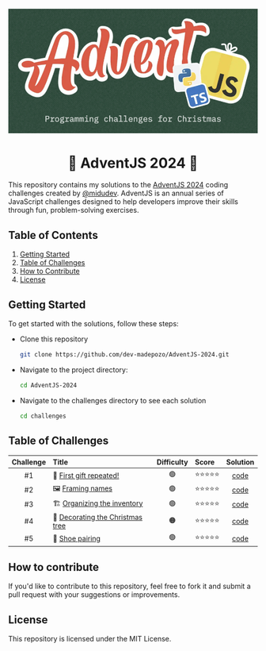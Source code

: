 <div align="center">

![Advent 2024](/assets/hero.png)

# 🎄 AdventJS 2024 🎁

</div>

This repository contains my solutions to the [AdventJS 2024](https://www.adventjs.dev/en) coding challenges created by [@midudev](https://midu.dev/). AdventJS is an annual series of JavaScript challenges designed to help developers improve their skills through fun, problem-solving exercises.

## Table of Contents

1. [Getting Started](#getting-started)
2. [Table of Challenges](#table-of-contents)
3. [How to Contribute](#how-to-contribute)
4. [License](#license)

## Getting Started

To get started with the solutions, follow these steps:

- Clone this repository

  ```bash
  git clone https://github.com/dev-madepozo/AdventJS-2024.git
  ```

- Navigate to the project directory:

  ```bash
  cd AdventJS-2024
  ```

- Navigate to the challenges directory to see each solution

  ```bash
  cd challenges
  ```

## Table of Challenges

|  Challenge  | Title                                                                          | Difficulty | Score      | Solution                            |
| :---------: | :----------------------------------------------------------------------------- | :---:      | :--------- | :---------------------------------: |
| #1          | 🎁 [First gift repeated!](https://adventjs.dev/en/challenges/2024/1)           | 🟢         | ⭐️⭐️⭐️⭐️⭐️ | [code](/chalenges/challenge01.md)   |
| #2          | 🖼️ [Framing names](https://adventjs.dev/en/challenges/2024/2)                  | 🟢         | ⭐️⭐️⭐️⭐️⭐️ | [code](/chalenges/challenge02.md)   |
| #3          | 🏗️ [Organizing the inventory](https://adventjs.dev/en/challenges/2024/3)       | 🟢         | ⭐️⭐️⭐️⭐️⭐️ | [code](/chalenges/challenge03.md)   |
| #4          | 🎄 [Decorating the Christmas tree](https://adventjs.dev/en/challenges/2024/4)  | 🟠         | ⭐️⭐️⭐️⭐️⭐️ | [code](/chalenges/challenge04.md)   |
| #5          | 👞 [Shoe pairing](https://adventjs.dev/en/challenges/2024/4)                   | 🟢         | ⭐️⭐️⭐️⭐️⭐️ | [code](/chalenges/challenge05.md)   |

## How to contribute

If you'd like to contribute to this repository, feel free to fork it and submit a pull request with your suggestions or improvements.

## License

This repository is licensed under the MIT License.
